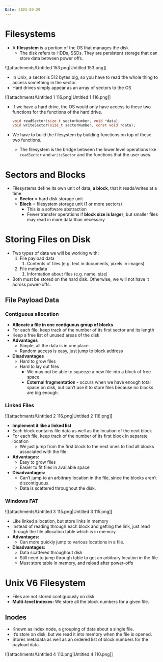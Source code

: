 ```yaml
---
Date: 2023-09-29
---
```

# Filesystems

- A **filesystem** is a portion of the OS that manages the disk
    - The disk refers to HDDs, SSDs. They are persistent storage that can store data between power offs.

![[attachments/Untitled 153.png|Untitled 153.png]]

- In Unix, a sector is 512 bytes big, so you have to read the whole thing to access something in the sector.
- Hard drives simply appear as an array of sectors to the OS

![[attachments/Untitled 1 116.png|Untitled 1 116.png]]

- If we have a hard drive, the OS would only have access to these two functions for the functions of the hard drive.
    
    ```C
    void readSector(size_t sectorNumber, void *data);
    void writeSector(size_t sectorNumber, const void *data);
    ```
    
- We have to build the filesystem by building functions on top of these two functions.
    - The filesystem is the bridge between the lower level operations like `readSector` and `writeSector` and the functions that the user uses.

# Sectors and Blocks

- Filesystems define its own unit of data, **a block**, that it reads/writes at a time.
    - **Sector** = hard disk storage unit
    - **Block** = filesystem storage unit (1 or more sectors)
        - This is a software abstraction
        - Fewer transfer operations if **block size is larger**, but smaller files may read in more data than necessary

# Storing Files on Disk

- Two types of data we will be working with:
    1. File payload data
        1. Contents of files (e.g. text in documents, pixels in images)
    2. File metadata
        1. Information about files (e.g. name, size)
- Both must be stored on the hard disk. Otherwise, we will not have it across power-offs.

## File Payload Data

### **Contiguous allocation**

- **Allocate a file in one contiguous group of blocks**
- For each file, keep track of the number of its first sector and its length
- Keep a free list of unused areas of the disk
- **Advantages**
    - Simple, all the data is in one place.
    - Random access is easy, just jump to block address
- **Disadvantages**
    - Hard to grow files
    - Hard to lay out files
        - We may not be able to squeeze a new file into a block of free space.
        - **External fragmentation** - occurs when we have enough total space on disk, but can’t use it to store files because no blocks are big enough.

### **Linked Files**

![[attachments/Untitled 2 116.png|Untitled 2 116.png]]

- **Implement it like a linked list**
- Each block contains file data as well as the location of the next block
- For each file, keep track of the number of its first block in separate location
    - We just jump from the first block to the next ones to find all blocks associated with the file.
- **Advantages:**
    - Easy to grow files
    - Easier to fit files in available space
- **Disadvantages:**
    - Can’t jump to an arbitrary location in the file, since the blocks aren’t discontiguous.
    - Data is scattered throughout the disk.

### **Windows FAT**

![[attachments/Untitled 3 115.png|Untitled 3 115.png]]

- Like linked allocation, but store links in memory
- Instead of reading through each block and getting the link, just read through the file allocation table which is in memory.
- **Advantages:**
    - Can more quickly jump to various locations in a file.
- **Disadvantages:**
    - Data scattered throughout disk
    - Still need to jump through table to get an arbitrary location in the file
    - Must store table in memory, and reload after power-offs

# Unix V6 Filesystem

- Files are not stored contiguously on disk
- **Multi-level indexes:** We store all the block numbers for a given file.

## Inodes

- Known as index node, a grouping of data about a single file.
- It’s store on disk, but we read it into memory when the file is opened.
- Stores metadata as well as an ordered list of block numbers for the payload data.

![[attachments/Untitled 4 110.png|Untitled 4 110.png]]